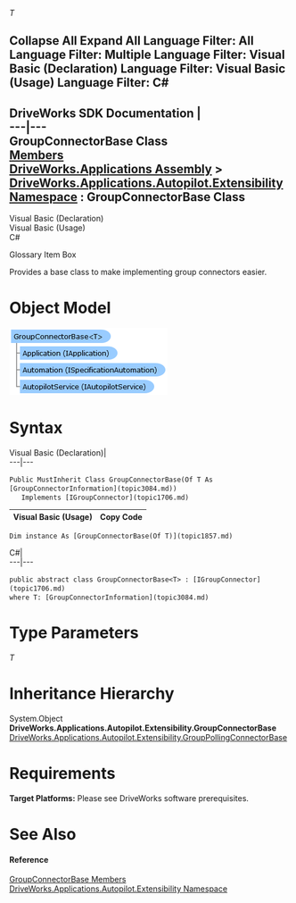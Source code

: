 _T_
    

Collapse All Expand All Language Filter: All  Language Filter: Multiple  Language Filter: Visual Basic (Declaration) Language Filter: Visual Basic (Usage) Language Filter: C#  
---  
DriveWorks SDK Documentation  |   
---|---  
GroupConnectorBase<T> Class   
[Members](topic1858.md)   
[DriveWorks.Applications Assembly](topic13.md) > [DriveWorks.Applications.Autopilot.Extensibility Namespace](topic1633.md) : GroupConnectorBase<T> Class  
---  
  
Visual Basic (Declaration)    
Visual Basic (Usage)    
C# 

Glossary Item Box

Provides a base class to make implementing group connectors easier. 

# Object Model

![](dotnetdiagramimages/image62.png)

# Syntax

Visual Basic (Declaration)|   
---|---  
      
    
    Public MustInherit Class GroupConnectorBase(Of T As [GroupConnectorInformation](topic3084.md)) 
       Implements [IGroupConnector](topic1706.md)   
  
Visual Basic (Usage)| Copy Code  
---|---  
      
    
    Dim instance As [GroupConnectorBase(Of T)](topic1857.md)  
  
C#|   
---|---  
      
    
    public abstract class GroupConnectorBase<T> : [IGroupConnector](topic1706.md)  
    where T: [GroupConnectorInformation](topic3084.md)  
  
# Type Parameters

_T_
    

# Inheritance Hierarchy

System.Object  
**DriveWorks.Applications.Autopilot.Extensibility.GroupConnectorBase <T>**  
[DriveWorks.Applications.Autopilot.Extensibility.GroupPollingConnectorBase<T>](topic1878.md)  


# Requirements

**Target Platforms:** Please see DriveWorks software prerequisites.

# See Also

#### Reference

[GroupConnectorBase<T> Members](topic1858.md)   
[DriveWorks.Applications.Autopilot.Extensibility Namespace](topic1633.md)


